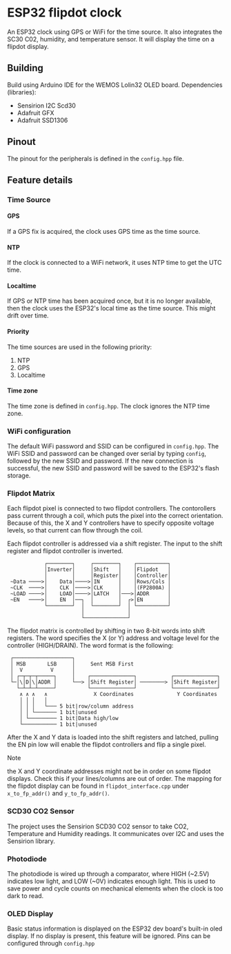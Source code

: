 # ESP32 flipdot clock
An ESP32 clock using GPS or WiFi for the time source. It also integrates the SC30 C02, humidity, and temperature sensor. It will display the time on a flipdot display.

## Building
Build using Arduino IDE for the WEMOS Lolin32 OLED board.
Dependencies (libraries):
- Sensirion I2C Scd30
- Adafruit GFX
- Adafruit SSD1306

## Pinout
The pinout for the peripherals is defined in the `config.hpp` file.

## Feature details
### Time Source
#### GPS
If a GPS fix is acquired, the clock uses GPS time as the time source.
#### NTP
If the clock is connected to a WiFi network, it uses NTP time to get the UTC time.
#### Localtime
If GPS or NTP time has been acquired once, but it is no longer available, then the clock uses the ESP32's local time as the time source. This might drift over time.
#### Priority
The time sources are used in the following priority:
1. NTP
2. GPS
3. Localtime
#### Time zone
The time zone is defined in `config.hpp`. The clock ignores the NTP time zone.

### WiFi configuration
The default WiFi password and SSID can be configured in `config.hpp`.
The WiFi SSID and password can be changed over serial by typing `config`, followed by the new SSID and password. If the new connection is successful, the new SSID and password will be saved to the ESP32's flash storage.

### Flipdot Matrix
Each flipdot pixel is connected to two flipdot controllers. The contorollers pass current through a coil, which puts the pixel into the correct orientation. Because of this, the X and Y controllers have to specify opposite voltage levels, so that current can flow through the coil.

Each flipdot controller is addressed via a shift register. The input to the shift register and flipdot controller is inverted.
```
            ┌────────┐     ┌────────┐    ┌──────────┐ 
            │Inverter│     │Shift   │    │Flipdot   │ 
            │        │     │Register│    │Controller│ 
 ~Data ────>│    Data│────>│IN      │    │Rows/Cols │ 
 ~CLK  ────>│    CLK │────>│CLK     │    │(FP2800A) │ 
 ~LOAD ────>│    LOAD│────>│LATCH   │───>│ADDR      │ 
 ~EN   ────>│    EN  │──┐  │        │  ┌>│EN        │ 
            └────────┘  │  └────────┘  │ └──────────┘ 
                        │              │              
                        └──────────────┘              
```
The flipdot matrix is controlled by shifting in two 8-bit words into shift registers. The word specifies the X (or Y) address and voltage level for the controller (HIGH/DRAIN). The word format is the following:
```
 ┌───────────────────┐                                                
 │ MSB       LSB     │     Sent MSB First                             
 │  V         V      │                                                
 │ ┌─┬─┬─┬─────┐     │    ┌──────────────┐           ┌──────────────┐ 
 └─│\│D│\│ADDR │     └──> │Shift Register│ ────────> │Shift Register│ 
   └─┴─┴─┴─────┘          └──────────────┘           └──────────────┘ 
    ∧ ∧ ∧   ∧               X Coordinates              Y Coordinates  
    │ │ │   │                                                         
    │ │ │   └─── 5 bit|row/column address                             
    │ │ └─────── 1 bit|unused                                         
    │ └───────── 1 bit|Data high/low                                  
    └─────────── 1 bit|unused                                         

```

After the X and Y data is loaded into the shift registers and latched, pulling the EN pin low will enable the flipdot controllers and flip a single pixel.

> [!NOTE]
> the X and Y coordinate addresses might not be in order on some flipdot displays. Check this if your lines/columns are out of order. The mapping for the flipdot display can be found in `flipdot_interface.cpp` under `x_to_fp_addr()` and `y_to_fp_addr()`.

### SCD30 CO2 Sensor
The project uses the Sensirion SCD30 CO2 sensor to take CO2, Temperature and Humidity readings. It communicates over I2C and uses the Sensirion library.

### Photodiode
The photodiode is wired up through a comparator, where HIGH (~2.5V) indicates low light, and LOW (~0V) indicates enough light. This is used to save power and cycle counts on mechanical elements when the clock is too dark to read.

### OLED Display
Basic status information is displayed on the ESP32 dev board's built-in oled display. If no display is present, this feature will be ignored. Pins can be configured through `config.hpp`
